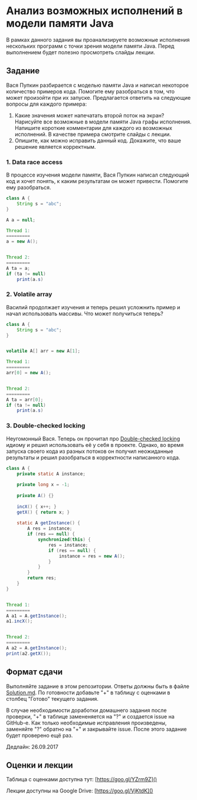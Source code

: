 # Анализ возможных исполнений в модели памяти Java

В рамках данного задания вы проанализируете возможные исполнения нескольких программ с точки зрения модели памяти Java. Перед выполнением будет полезно просмотреть слайды лекции.

## Задание

Вася Пупкин разбирается с моделью памяти Java и написал некоторое количество примеров кода. Помогите ему разобраться в том, что может произойти при их запуске. Предлагается ответить на следующие вопросы для каждого примера:

1. Какие значения может напечатать второй поток на экран? Нарисуйте все возможные в модели памяти Java графы исполнения. Напишите короткие комментарии для каждого из возможных исполнений. В качестве примера смотрите слайды с лекции.
2. Опишите, как можно исправить данный код. Докажите, что ваше решение является корректным. 

### 1. Data race access
В процессе изучения модели памяти, Вася Пупкин написал следующий код и хочет понять, к каким результатам он может привести. Помогите ему разобраться.

```java
class A {
    String s = "abc";
}

A a = null;

Thread 1:
=========
a = new A();


Thread 2:
=========
A ta = a;
if (ta != null)
    print(a.s)
```

### 2. Volatile array
Василий продолжает изучения и теперь решил усложнить пример и начал использовать массивы. Что может получиться теперь?

```java
class A {
    String s = "abc";
}


volatile A[] arr = new A[1];

Thread 1:
=========
arr[0] = new A();


Thread 2:
=========
A ta = arr[0];
if (ta != null)
    print(a.s)
```


### 3. Double-checked locking
Неугомонный Вася. Теперь он прочитал про [Double-checked locking](https://en.wikipedia.org/wiki/Double-checked_locking) идиому и решил использовать её у себя в проекте. Однако, во время запуска своего кода из разных потоков он получил неожиданные результаты и решил разобраться в корректности написанного кода. 

```java
class A {
    private static A instance;
    
    private long x = -1;
    
    private A() {}
    
    incX() { x++; }
    getX() { return x; }
    
    static A getInstance() {
        A res = instance;
        if (res == null) {
            synchronized(this) {
                res = instance;
                if (res == null) {
                    instance = res = new A();
                }
            }
        }
        return res;
    }
}


Thread 1:
=========
A a1 = A.getInstance();
a1.incX();


Thread 2:
=========
A a2 = A.getInstance();
print(a2.getX());
```


## Формат сдачи

Выполняйте задание в этом репозитории. Ответы должны быть в файле [Solution.md](Solution.md). По готовности добавьте "+" в таблицу с оценками в столбец "Готово" текущего задания. 

В случае необходимости доработки домашнего задания после проверки, "+" в таблице замененяется на "?" и создается issue на GitHub-е. Как только необходимые исправления произведены, заменяйте "?" обратно на "+" и закрывайте issue. После этого задание будет проверено ещё раз.

Дедлайн: 26.09.2017

## Оценки и лекции

Таблица с оценками доступна тут: [https://goo.gl/YZrm9Z]()

Лекции доступны на Google Drive: [https://goo.gl/VjKtdK]()
